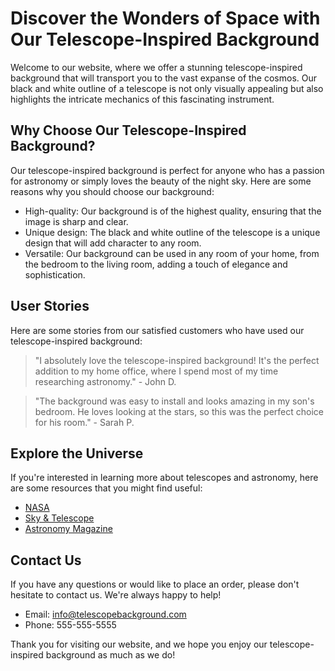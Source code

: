<!--font:Cabin-->

# Discover the Wonders of Space with Our Telescope-Inspired Background

Welcome to our website, where we offer a stunning telescope-inspired background that will transport you to the vast expanse of the cosmos. Our black and white outline of a telescope is not only visually appealing but also highlights the intricate mechanics of this fascinating instrument.

## Why Choose Our Telescope-Inspired Background?

Our telescope-inspired background is perfect for anyone who has a passion for astronomy or simply loves the beauty of the night sky. Here are some reasons why you should choose our background:

- High-quality: Our background is of the highest quality, ensuring that the image is sharp and clear.
- Unique design: The black and white outline of the telescope is a unique design that will add character to any room.
- Versatile: Our background can be used in any room of your home, from the bedroom to the living room, adding a touch of elegance and sophistication.

## User Stories

Here are some stories from our satisfied customers who have used our telescope-inspired background:

> "I absolutely love the telescope-inspired background! It's the perfect addition to my home office, where I spend most of my time researching astronomy." - John D.

> "The background was easy to install and looks amazing in my son's bedroom. He loves looking at the stars, so this was the perfect choice for his room." - Sarah P.

## Explore the Universe

If you're interested in learning more about telescopes and astronomy, here are some resources that you might find useful:

- [NASA](#)
- [Sky & Telescope](#)
- [Astronomy Magazine](#)

## Contact Us

If you have any questions or would like to place an order, please don't hesitate to contact us. We're always happy to help!

- Email: info@telescopebackground.com
- Phone: 555-555-5555

Thank you for visiting our website, and we hope you enjoy our telescope-inspired background as much as we do!

<!--

Write me content for website with wallpaper which alt text is:

"A black and white outline of a telescope, with clean lines and simple shapes that highlight the intricate mechanics of the instrument."

The name/title of the page should not be 1:1 copy of the alt text but rather a real content of the website which is using this wallpaper.

- Use markdown format 
- Start with heading
- Heading should be short and concise
- The content should look like a real website 
- The website should not be about the wallpaper, wallpaper is just a related background
- Heading should be contain work "wallpaper" or "background"
- Include real sections like references, contact, user stories, etc. use things relevant to the page purpose.
- Feel free to use structure like headings, bullets, numbering, blockquotes, paragraphs, horizontal lines, etc.
- You can use formatting like bold or _italic_
- You can include UTF-8 emojis
- Links should be only #hash anchors (and you can refer to the document itself)
- Do not include images


---


# Explore the Wonders of the Universe with Our Telescope Wallpaper

Welcome to our website, where we offer a stunning telescope wallpaper that will transport you to the vast expanse of the cosmos. Our black and white outline of a telescope is not only visually appealing but also highlights the intricate mechanics of this fascinating instrument.

## Why Choose Our Telescope Wallpaper?

Our telescope wallpaper is perfect for anyone who has a passion for astronomy or simply loves the beauty of the night sky. Here are some reasons why you should choose our wallpaper:

- High-quality: Our wallpaper is of the highest quality, ensuring that the image is sharp and clear.
- Unique design: The black and white outline of the telescope is a unique design that will add character to any room.
- Versatile: Our wallpaper can be used in any room of your home, from the bedroom to the living room, adding a touch of elegance and sophistication.

## User Stories

Here are some stories from our satisfied customers who have used our telescope wallpaper:

> "I absolutely love the telescope wallpaper! It's the perfect addition to my home office, where I spend most of my time researching astronomy." - John D.

> "The wallpaper was easy to install and looks amazing in my son's bedroom. He loves looking at the stars, so this was the perfect choice for his room." - Sarah P.

## References

If you're interested in learning more about telescopes and astronomy, here are some references that you might find useful:

- [NASA](#)
- [Sky & Telescope](#)
- [Astronomy Magazine](#)

## Contact Us

If you have any questions or would like to place an order, please don't hesitate to contact us. We're always happy to help!

- Email: info@telescopewallpaper.com
- Phone: 555-555-5555

Thank you for visiting our website, and we hope you enjoy our telescope wallpaper as much as we do!


---


Heading should not include word "wallpaper". The website should not be about the wallpaper itself, wallpaper is just a related background, rewrite whole content.


---


# Discover the Wonders of Space with Our Telescope-Inspired Background

Welcome to our website, where we offer a stunning telescope-inspired background that will transport you to the vast expanse of the cosmos. Our black and white outline of a telescope is not only visually appealing but also highlights the intricate mechanics of this fascinating instrument.

## Why Choose Our Telescope-Inspired Background?

Our telescope-inspired background is perfect for anyone who has a passion for astronomy or simply loves the beauty of the night sky. Here are some reasons why you should choose our background:

- High-quality: Our background is of the highest quality, ensuring that the image is sharp and clear.
- Unique design: The black and white outline of the telescope is a unique design that will add character to any room.
- Versatile: Our background can be used in any room of your home, from the bedroom to the living room, adding a touch of elegance and sophistication.

## User Stories

Here are some stories from our satisfied customers who have used our telescope-inspired background:

> "I absolutely love the telescope-inspired background! It's the perfect addition to my home office, where I spend most of my time researching astronomy." - John D.

> "The background was easy to install and looks amazing in my son's bedroom. He loves looking at the stars, so this was the perfect choice for his room." - Sarah P.

## Explore the Universe

If you're interested in learning more about telescopes and astronomy, here are some resources that you might find useful:

- [NASA](#)
- [Sky & Telescope](#)
- [Astronomy Magazine](#)

## Contact Us

If you have any questions or would like to place an order, please don't hesitate to contact us. We're always happy to help!

- Email: info@telescopebackground.com
- Phone: 555-555-5555

Thank you for visiting our website, and we hope you enjoy our telescope-inspired background as much as we do!

-->
